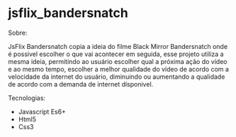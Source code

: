 # jsflix_bandersnatch

Sobre:

JsFlix Bandersnatch copia a ideia do filme Black Mirror Bandersnatch onde é possivel escolher o que vai acontecer em seguida, esse projeto utiliza a mesma ideia, permitindo ao usuário escolher qual a próxima ação do vídeo e ao mesmo tempo, escolher a melhor qualidade do vídeo de acordo com a velocidade da internet do usuário, diminuindo ou aumentando a qualidade de acordo com a demanda de internet dísponivel.

Tecnologias:

- Javascript Es6+
- Html5
- Css3
